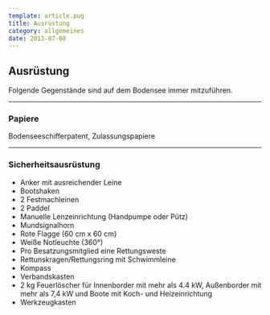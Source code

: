 ```yaml
---
template: article.pug
title: Ausrüstung
category: allgemeines
date: 2013-07-08
---
```


## Ausrüstung

Folgende Gegenstände sind auf dem Bodensee immer mitzuführen.

---

### Papiere

Bodenseeschifferpatent, Zulassungspapiere

---

### Sicherheitsausrüstung

-   Anker mit ausreichender Leine
-   Bootshaken
-   2 Festmachleinen
-   2 Paddel
-   Manuelle Lenzeinrichtung (Handpumpe oder Pütz)
-   Mundsignalhorn
-   Rote Flagge (60 cm x 60 cm)
-   Weiße Notleuchte (360°)
-   Pro Besatzungsmitglied eine Rettungsweste
-   Rettunskragen/Rettungsring mit Schwimmleine
-   Kompass
-   Verbandskasten
-   2 kg Feuerlöscher für Innenborder mit mehr als 4.4 kW, Außenborder
  mit mehr als 7,4 kW und Boote mit Koch- und Heizeinrichtung
-   Werkzeugkasten
